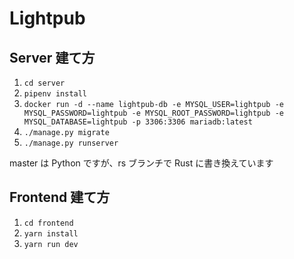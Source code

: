 # Lightpub

## Server 建て方
1. `cd server`
2. `pipenv install`
3. `docker run -d --name lightpub-db -e MYSQL_USER=lightpub -e MYSQL_PASSWORD=lightpub -e MYSQL_ROOT_PASSWORD=lightpub -e MYSQL_DATABASE=lightpub -p 3306:3306 mariadb:latest`
4. `./manage.py migrate`
5. `./manage.py runserver`

master は Python ですが、rs ブランチで Rust に書き換えています

## Frontend 建て方
1. `cd frontend`
2. `yarn install`
3. `yarn run dev`
